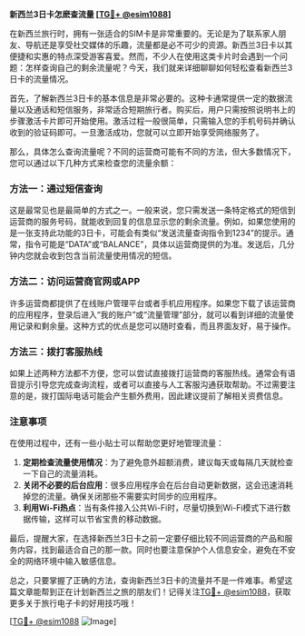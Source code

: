 **新西兰3日卡怎麽查流量 [[TG💪+ @esim1088](https://t.me/s/esim1088)]**

在新西兰旅行时，拥有一张适合的SIM卡是非常重要的。无论是为了联系家人朋友、导航还是享受社交媒体的乐趣，流量都是必不可少的资源。新西兰3日卡以其便捷和实惠的特点深受游客喜爱。然而，不少人在使用这类卡片时会遇到一个问题：怎样查询自己的剩余流量呢？今天，我们就来详细聊聊如何轻松查看新西兰3日卡的流量情况。

首先，了解新西兰3日卡的基本信息是非常必要的。这种卡通常提供一定的数据流量以及通话和短信服务，非常适合短期旅行者。购买后，用户只需按照说明书上的步骤激活卡片即可开始使用。激活过程一般很简单，只需输入您的手机号码并确认收到的验证码即可。一旦激活成功，您就可以立即开始享受网络服务了。

那么，具体怎么查询流量呢？不同的运营商可能有不同的方法，但大多数情况下，您可以通过以下几种方式来检查您的流量余额：

### 方法一：通过短信查询

这是最常见也是最简单的方式之一。一般来说，您只需发送一条特定格式的短信到运营商的服务号码，就能收到回复的信息显示您的剩余流量。例如，如果您使用的是一张支持此功能的3日卡，可能会有类似“发送流量查询指令到1234”的提示。通常，指令可能是“DATA”或“BALANCE”，具体以运营商提供的为准。发送后，几分钟内您就会收到包含当前流量使用情况的短信。

### 方法二：访问运营商官网或APP

许多运营商都提供了在线账户管理平台或者手机应用程序。如果您下载了该运营商的应用程序，登录后进入“我的账户”或“流量管理”部分，就可以看到详细的流量使用记录和剩余量。这种方式的优点是您可以随时查看，而且界面友好，易于操作。

### 方法三：拨打客服热线

如果上述两种方法都不方便，您可以尝试直接拨打运营商的客服热线。通常会有语音提示引导您完成查询流程，或者可以直接与人工客服沟通获取帮助。不过需要注意的是，拨打国际电话可能会产生额外费用，因此建议提前了解相关资费信息。

### 注意事项

在使用过程中，还有一些小贴士可以帮助您更好地管理流量：

1. **定期检查流量使用情况**：为了避免意外超额消费，建议每天或每隔几天就检查一下自己的流量消耗。
2. **关闭不必要的后台应用**：很多应用程序会在后台自动更新数据，这会迅速消耗掉您的流量。确保关闭那些不需要实时同步的应用程序。
3. **利用Wi-Fi热点**：当有条件接入公共Wi-Fi时，尽量切换到Wi-Fi模式下进行数据传输，这样可以节省宝贵的移动数据。

最后，提醒大家，在选择新西兰3日卡之前一定要仔细比较不同运营商的产品和服务内容，找到最适合自己的那一款。同时也要注意保护个人信息安全，避免在不安全的网络环境中输入敏感信息。

总之，只要掌握了正确的方法，查询新西兰3日卡的流量并不是一件难事。希望这篇文章能帮到正在计划新西兰之旅的朋友们！记得关注[TG💪+ @esim1088](https://t.me/s/esim1088)，获取更多关于旅行电子卡的好用技巧哦！

[[TG💪+ @esim1088](https://t.me/s/esim1088) ![Image](https://i.postimg.cc/4NQfJmqS/Snipaste-2025-05-13-00-14-12.png)]